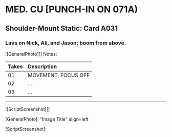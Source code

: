 # MED. CU [PUNCH-IN ON 071A)

## Shoulder-Mount Static: Card A031

### Lavs on Nick, Ali, and Jason; boom from above.

![GeneralPhoto][]
Notes: 

| Takes | Description |
|:---|:----|
| 01 | MOVEMENT, FOCUS OFF |
| 02 | ... |
| 03 | ... |

----

![ScriptScreenshot][]


[GeneralPhoto]:  "Image Title" align=left

[ScriptScreenshot]: 